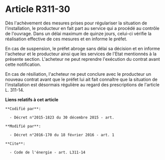 # Article R311-30

Dès l'achèvement des mesures prises pour régulariser la situation de l'installation, le producteur en fait part au service
qui a procédé au contrôle de l'ouvrage. Dans un délai maximum de quinze jours, celui-ci vérifie la réalisation effective de
ces mesures et en informe le préfet. 

En cas de suspension, le préfet abroge sans délai sa décision et en informe l'acheteur et le producteur ainsi que les
services de l'Etat mentionnés à la présente section. L'acheteur ne peut reprendre l'exécution du contrat avant cette
notification. 

En cas de résiliation, l'acheteur ne peut conclure avec le producteur un nouveau contrat avant que le préfet lui ait fait
connaître que la situation de l'installation est désormais régulière au regard des prescriptions de l'article L. 311-14.

**Liens relatifs à cet article**

	**Codifié par**:

	  - Décret n°2015-1823 du 30 décembre 2015 - art.

	**Modifié par**:

	  - Décret n°2016-170 du 18 février 2016 - art. 1

	**Cite**:

	  - Code de l'énergie - art. L311-14
